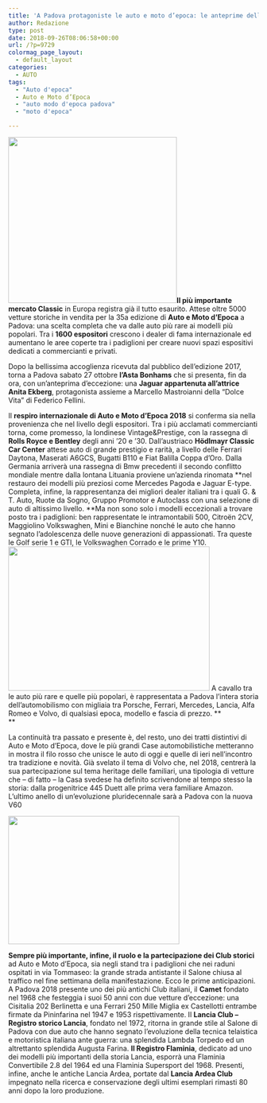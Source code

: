 ```yaml
---
title: 'A Padova protagoniste le auto e moto d’epoca: le anteprime della kermesse'
author: Redazione
type: post
date: 2018-09-26T08:06:58+00:00
url: /?p=9729
colormag_page_layout:
  - default_layout
categories:
  - AUTO
tags:
  - "Auto d'epoca"
  - Auto e Moto d’Epoca
  - "auto modo d'epoca padova"
  - "moto d'epoca"

---
```

**<img decoding="async" loading="lazy" class=" wp-image-9732 alignleft" src="https://progressonline.it/wp-content/uploads/2018/09/Anita-Ekberg-the-star-of-La-Dolce-Vita-300x296.jpg" alt="" width="339" height="334" />Il più importante mercato Classic** in Europa registra già il tutto esaurito. Attese oltre 5000 vetture storiche in vendita per la 35a edizione di **Auto e Moto d’Epoca** a Padova: una scelta completa che va dalle auto più rare ai modelli più popolari. Tra i **1600 espositori** crescono i dealer di fama internazionale ed aumentano le aree coperte tra i padiglioni per creare nuovi spazi espositivi dedicati a commercianti e privati.

Dopo la bellissima accoglienza ricevuta dal pubblico dell’edizione 2017, torna a Padova sabato 27 ottobre **l’Asta Bonhams** che si presenta, fin da ora, con un’anteprima d’eccezione: una **Jaguar appartenuta all’attrice Anita Ekberg**, protagonista assieme a Marcello Mastroianni della “Dolce Vita” di Federico Fellini.

Il **respiro internazionale di Auto e Moto d’Epoca 2018** si conferma sia nella provenienza che nel livello degli espositori. Tra i più acclamati commercianti torna, come promesso, la londinese Vintage&Prestige, con la rassegna di **Rolls Royce e Bentley** degli anni ’20 e ’30. Dall’austriaco **Hödlmayr Classic Car Center** attese auto di grande prestigio e rarità, a livello delle Ferrari Daytona, Maserati A6GCS, Bugatti B110 e Fiat Balilla Coppa d’Oro. Dalla Germania arriverà una rassegna di Bmw precedenti il secondo conflitto mondiale mentre dalla lontana Lituania proviene un’azienda rinomata **nel restauro dei modelli più preziosi come Mercedes Pagoda e Jaguar E-type. Completa, infine, la rappresentanza dei migliori dealer italiani tra i quali G. & T. Auto, Ruote da Sogno, Gruppo Promotor e Autoclass con una selezione di auto di altissimo livello. **Ma non sono solo i modelli eccezionali a trovare posto tra i padiglioni: ben rappresentate le intramontabili 500, Citroën 2CV, Maggiolino Volkswaghen, Mini e Bianchine nonché le auto che hanno segnato l’adolescenza delle nuove generazioni di appassionati. Tra queste le Golf serie 1 e GTI, le Volkswaghen Corrado e le prime Y10.<img decoding="async" loading="lazy" class=" wp-image-9731 alignright" src="https://progressonline.it/wp-content/uploads/2018/09/1939-HORCH-830-BL-CONVERTIBLE-300x214.jpg" alt="" width="405" height="290" /> A cavallo tra le auto più rare e quelle più popolari, è rappresentata a Padova l’intera storia dell’automobilismo con migliaia tra Porsche, Ferrari, Mercedes, Lancia, Alfa Romeo e Volvo, di qualsiasi epoca, modello e fascia di prezzo. **  
** 

La continuità tra passato e presente è, del resto, uno dei tratti distintivi di Auto e Moto d’Epoca, dove le più grandi Case automobilistiche metteranno in mostra il filo rosso che unisce le auto di oggi e quelle di ieri nell’incontro tra tradizione e novità. Già svelato il tema di Volvo che, nel 2018, centrerà la sua partecipazione sul tema heritage delle familiari, una tipologia di vetture che &#8211; di fatto &#8211; la Casa svedese ha definito scrivendone al tempo stesso la storia: dalla progenitrice 445 Duett alle prima vera familiare Amazon. L’ultimo anello di un’evoluzione pluridecennale sarà a Padova con la nuova V60

<img decoding="async" loading="lazy" class="wp-image-9733 alignleft" src="https://progressonline.it/wp-content/uploads/2018/09/Autocarrozzeria_Brunelli-3-300x225.jpg" alt="" width="344" height="258" /> 

**Sempre più importante, infine, il ruolo e la partecipazione dei Club storici** ad Auto e Moto d’Epoca, sia negli stand tra i padiglioni che nei raduni ospitati in via Tommaseo: la grande strada antistante il Salone chiusa al traffico nel fine settimana della manifestazione. Ecco le prime anticipazioni. A Padova 2018 presente uno dei più antichi Club italiani, il **Camet** fondato nel 1968 che festeggia i suoi 50 anni con due vetture d’eccezione: una Cisitalia 202 Berlinetta e una Ferrari 250 Mille Miglia ex Castellotti entrambe firmate da Pininfarina nel 1947 e 1953 rispettivamente. Il **Lancia Club &#8211; Registro storico Lancia**, fondato nel 1972, ritorna in grande stile al Salone di Padova con due auto che hanno segnato l’evoluzione della tecnica telaistica e motoristica italiana ante guerra: una splendida Lambda Torpedo ed un altrettanto splendida Augusta Farina. **Il Registro Flaminia**, dedicato ad uno dei modelli più importanti della storia Lancia, esporrà una Flaminia Convertibile 2.8 del 1964 ed una Flaminia Supersport del 1968. Presenti, infine, anche le antiche Lancia Ardea, portate dal **Lancia Ardea Club** impegnato nella ricerca e conservazione degli ultimi esemplari rimasti 80 anni dopo la loro produzione.